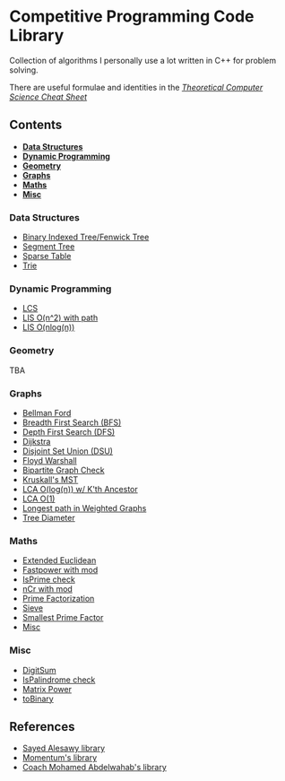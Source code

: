 # Competitive Programming Code Library
Collection of algorithms I personally use a lot written in C++ for problem solving.

There are useful formulae and identities in the [*Theoretical Computer Science Cheat Sheet*](external/math_cheat_sheet.pdf)

## **Contents**
- [**Data Structures**](#data-structures)
- [**Dynamic Programming**](#dynamic-programming)
- [**Geometry**](#geometry)
- [**Graphs**](#graphs)
- [**Maths**](#maths)
- [**Misc**](#misc)

### **Data Structures**
- [Binary Indexed Tree/Fenwick Tree](src/data_structures/BIT.cpp)
- [Segment Tree](src/data_structures/segment_tree.cpp)
- [Sparse Table](src/data_structures/sparse_table.cpp)
- [Trie](src/data_structures/trie.cpp)

### **Dynamic Programming**
- [LCS](src/dynamic_programming/LCS.cpp)
- [LIS O(n^2) with path](src/dynamic_programming/LIS_O(n^2)-path.cpp)
- [LIS O(nlog(n))](src/dynamic_programming/LIS_O(nlogn).cpp)

### **Geometry**
TBA

### **Graphs**
- [Bellman Ford](src/graphs/bellman.cpp)
- [Breadth First Search (BFS)](src/graphs/BFS.cpp)
- [Depth First Search (DFS)](src/graphs/DFS.cpp)
- [Dijkstra](src/graphs/dijkstra.cpp)
- [Disjoint Set Union (DSU)](src/graphs/DSU.cpp)
- [Floyd Warshall](src/graphs/floyd.cpp)
- [Bipartite Graph Check](src/graphs/is_bipartite_graph.cpp)
- [Kruskall's MST](src/graphs/kruskall_s_MST.cpp)
- [LCA O(log(n)) w/ K'th Ancestor](src/graphs/LCA_O(logn).cpp)
- [LCA O(1)](src/graphs/LCA_O(1).cpp)
- [Longest path in Weighted Graphs](src/graphs/longest_weighted_path.cpp)
- [Tree Diameter](src/graphs/tree_diameter.cpp)

### **Maths**
- [Extended Euclidean](src/math/extended_euclid.cpp)
- [Fastpower with mod](src/math/fastpower_with_mod.cpp)
- [IsPrime check](src/math/is_prime.cpp)
- [nCr with mod](src/math/nCr_with_mod.cpp)
- [Prime Factorization](src/math/prime_factorization.cpp)
- [Sieve](src/math/sieve.cpp)
- [Smallest Prime Factor](src/math/smallest_prime_factor.cpp)
- [Misc](src/math/misc.cpp)


### **Misc**
- [DigitSum](src/misc/digit_sum.cpp)
- [IsPalindrome check](src/misc/is_palindrome.cpp)
- [Matrix Power](src/misc/matrix_power.cpp)
- [toBinary](src/misc/to_binary.cpp)


## **References**
- [Sayed Alesawy library](external/sayed_library.pdf)
- [Momentum's library](external/momentum_library.pdf)
- [Coach Mohamed Abdelwahab's library](external/coach_library.pdf)
